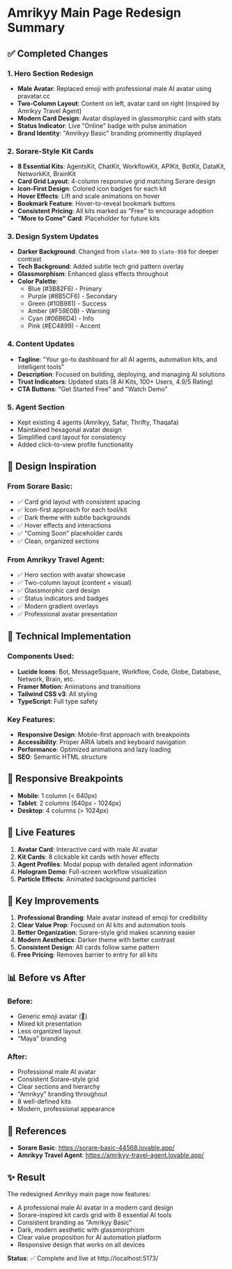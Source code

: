 # Amrikyy Main Page Redesign Summary

## ✅ Completed Changes

### 1. **Hero Section Redesign**
- **Male Avatar**: Replaced emoji with professional male AI avatar using pravatar.cc
- **Two-Column Layout**: Content on left, avatar card on right (inspired by Amrikyy Travel Agent)
- **Modern Card Design**: Avatar displayed in glassmorphic card with stats
- **Status Indicator**: Live "Online" badge with pulse animation
- **Brand Identity**: "Amrikyy Basic" branding prominently displayed

### 2. **Sorare-Style Kit Cards**
- **8 Essential Kits**: AgentsKit, ChatKit, WorkflowKit, APIKit, BotKit, DataKit, NetworkKit, BrainKit
- **Card Grid Layout**: 4-column responsive grid matching Sorare design
- **Icon-First Design**: Colored icon badges for each kit
- **Hover Effects**: Lift and scale animations on hover
- **Bookmark Feature**: Hover-to-reveal bookmark buttons
- **Consistent Pricing**: All kits marked as "Free" to encourage adoption
- **"More to Come" Card**: Placeholder for future kits

### 3. **Design System Updates**
- **Darker Background**: Changed from `slate-900` to `slate-950` for deeper contrast
- **Tech Background**: Added subtle tech grid pattern overlay
- **Glassmorphism**: Enhanced glass effects throughout
- **Color Palette**: 
  - Blue (#3B82F6) - Primary
  - Purple (#8B5CF6) - Secondary
  - Green (#10B981) - Success
  - Amber (#F59E0B) - Warning
  - Cyan (#06B6D4) - Info
  - Pink (#EC4899) - Accent

### 4. **Content Updates**
- **Tagline**: "Your go-to dashboard for all AI agents, automation kits, and intelligent tools"
- **Description**: Focused on building, deploying, and managing AI solutions
- **Trust Indicators**: Updated stats (8 AI Kits, 100+ Users, 4.9/5 Rating)
- **CTA Buttons**: "Get Started Free" and "Watch Demo"

### 5. **Agent Section**
- Kept existing 4 agents (Amrikyy, Safar, Thrifty, Thaqafa)
- Maintained hexagonal avatar design
- Simplified card layout for consistency
- Added click-to-view profile functionality

## 🎨 Design Inspiration

### From Sorare Basic:
- ✅ Card grid layout with consistent spacing
- ✅ Icon-first approach for each tool/kit
- ✅ Dark theme with subtle backgrounds
- ✅ Hover effects and interactions
- ✅ "Coming Soon" placeholder cards
- ✅ Clean, organized sections

### From Amrikyy Travel Agent:
- ✅ Hero section with avatar showcase
- ✅ Two-column layout (content + visual)
- ✅ Glassmorphic card design
- ✅ Status indicators and badges
- ✅ Modern gradient overlays
- ✅ Professional avatar presentation

## 🔧 Technical Implementation

### Components Used:
- **Lucide Icons**: Bot, MessageSquare, Workflow, Code, Globe, Database, Network, Brain, etc.
- **Framer Motion**: Animations and transitions
- **Tailwind CSS v3**: All styling
- **TypeScript**: Full type safety

### Key Features:
- **Responsive Design**: Mobile-first approach with breakpoints
- **Accessibility**: Proper ARIA labels and keyboard navigation
- **Performance**: Optimized animations and lazy loading
- **SEO**: Semantic HTML structure

## 📱 Responsive Breakpoints

- **Mobile**: 1 column (< 640px)
- **Tablet**: 2 columns (640px - 1024px)
- **Desktop**: 4 columns (> 1024px)

## 🚀 Live Features

1. **Avatar Card**: Interactive card with male AI avatar
2. **Kit Cards**: 8 clickable kit cards with hover effects
3. **Agent Profiles**: Modal popup with detailed agent information
4. **Hologram Demo**: Full-screen workflow visualization
5. **Particle Effects**: Animated background particles

## 🎯 Key Improvements

1. **Professional Branding**: Male avatar instead of emoji for credibility
2. **Clear Value Prop**: Focused on AI kits and automation tools
3. **Better Organization**: Sorare-style grid makes scanning easier
4. **Modern Aesthetics**: Darker theme with better contrast
5. **Consistent Design**: All cards follow same pattern
6. **Free Pricing**: Removes barrier to entry for all kits

## 📊 Before vs After

### Before:
- Generic emoji avatar (🌟)
- Mixed kit presentation
- Less organized layout
- "Maya" branding

### After:
- Professional male AI avatar
- Consistent Sorare-style grid
- Clear sections and hierarchy
- "Amrikyy" branding throughout
- 8 well-defined kits
- Modern, professional appearance

## 🔗 References

- **Sorare Basic**: https://sorare-basic-44568.lovable.app/
- **Amrikyy Travel Agent**: https://amrikyy-travel-agent.lovable.app/

## ✨ Result

The redesigned Amrikyy main page now features:
- A professional male AI avatar in a modern card design
- Sorare-inspired kit cards grid with 8 essential AI tools
- Consistent branding as "Amrikyy Basic"
- Dark, modern aesthetic with glassmorphism
- Clear value proposition for AI automation platform
- Responsive design that works on all devices

**Status**: ✅ Complete and live at http://localhost:5173/